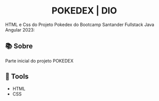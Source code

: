 # <h1 align="center">POKEDEX | DIO </h1>

<p>HTML e Css do Projeto Pokedex do Bootcamp Santander Fullstack Java Angular 2023:</p>




## 📚 Sobre
 Parte inicial do projeto POKEDEX

## 🔨 Tools

- HTML
- CSS